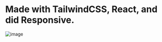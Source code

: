 # Made with TailwindCSS, React, and did Responsive.


![image](https://github.com/JonesSZN/Portfolio-site/assets/110791038/27961cd8-cde0-47e2-8c34-6ab2a3b15d63)
